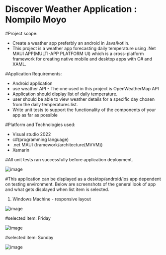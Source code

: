 # Discover Weather Application : Nompilo Moyo

#Project scope:
-  Create a weather app preferbly an android in Java/kotlin.
-  This project is a weather app forecasting daily temperature using .Net MAUI APP(MULTI-APP PLATFORM UI)  which is a cross-platform framework for creating native mobile and desktop apps with C# and XAML.

#Application Requirements:
-  Android application 
-  use weather API - The one used in this project is OpenWeatherMap API
-  Application should display list of daily temperature.
-  user should be able to view weather details for a specific day chosen from the daily temperatures
list.
-  Write unit tests to support the functionality of the components of your app as
far as possible

#Platform and Technologies used:
- Visual studio 2022
- c#(programming language)
- .net MAUI (framework/architecture(MVVM))
- Xamarin

#All unit tests ran successfully before application deployment.

![image](https://github.com/nompilo21/DiscoveryInsureWeatherApplication/assets/42342489/c742d7d2-d142-473e-b161-fc7c8c3840cb)


#This application can be displayed as a desktop/android/ios app dependent on testing environment. Below are screenshots of the general look of app and what gets displayed when list item is selected.


1. Windows Machine - responsive layout
   
![image](https://github.com/nompilo21/DiscoveryInsureWeatherApplication/assets/42342489/4a4894ee-c0e9-4702-92f7-415afb745499)



#selected item: Friday

![image](https://github.com/nompilo21/DiscoveryInsureWeatherApplication/assets/42342489/8416127c-a59b-45b0-8681-3832e656feaf)



#selected item: Sunday

![image](https://github.com/nompilo21/DiscoveryInsureWeatherApplication/assets/42342489/bdfdd32b-ff41-4a78-8b45-227ef26da737)


